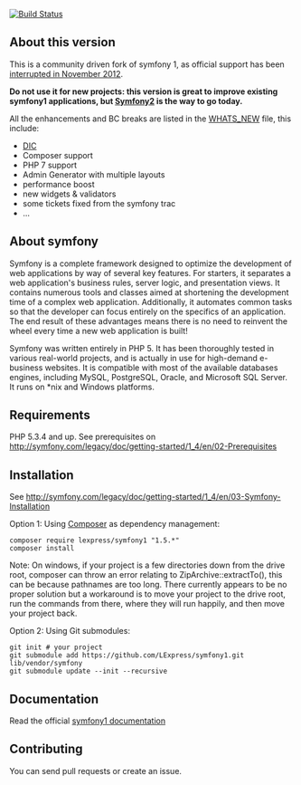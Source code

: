 [![Build Status](https://secure.travis-ci.org/ibr/symfony1.png?branch=master)](http://travis-ci.org/ibr/symfony1)

About this version
------------------

This is a community driven fork of symfony 1, as official support has been [interrupted in November 2012](http://symfony.com/blog/symfony-1-4-end-of-maintenance-what-does-it-mean).

**Do not use it for new projects: this version is great to improve existing symfony1 applications, but [Symfony2](http://symfony.com/) is the way to go today.**

All the enhancements and BC breaks are listed in the [WHATS_NEW](https://github.com/LExpress/symfony1/blob/master/WHATS_NEW.md) file, this include:

- [DIC](https://github.com/LExpress/symfony1/wiki/ServiceContainer)
- Composer support
- PHP 7 support
- Admin Generator with multiple layouts
- performance boost
- new widgets & validators
- some tickets fixed from the symfony trac
- ...

About symfony
-------------

Symfony is a complete framework designed to optimize the development of web applications by way of several key features.
For starters, it separates a web application's business rules, server logic, and presentation views.
It contains numerous tools and classes aimed at shortening the development time of a complex web application.
Additionally, it automates common tasks so that the developer can focus entirely on the specifics of an application.
The end result of these advantages means there is no need to reinvent the wheel every time a new web application is built!

Symfony was written entirely in PHP 5.
It has been thoroughly tested in various real-world projects, and is actually in use for high-demand e-business websites.
It is compatible with most of the available databases engines, including MySQL, PostgreSQL, Oracle, and Microsoft SQL Server.
It runs on *nix and Windows platforms.

Requirements
------------

PHP 5.3.4 and up. See prerequisites on http://symfony.com/legacy/doc/getting-started/1_4/en/02-Prerequisites

Installation
------------

See http://symfony.com/legacy/doc/getting-started/1_4/en/03-Symfony-Installation

Option 1: Using [Composer](http://getcomposer.org/doc/00-intro.md) as dependency management:

    composer require lexpress/symfony1 "1.5.*"
    composer install
    
Note: On windows, if your project is a few directories down from the drive root, composer can throw an error  relating to ZipArchive::extractTo(), this can be because pathnames are too long. There currently appears to be no proper solution but a workaround is to move your project to the drive root, run the commands from there, where they will run happily, and then move your project back. 

Option 2: Using Git submodules:
  
    git init # your project
    git submodule add https://github.com/LExpress/symfony1.git lib/vendor/symfony
    git submodule update --init --recursive

Documentation
-------------

Read the official [symfony1 documentation](http://symfony.com/legacy)

Contributing
------------

You can send pull requests or create an issue.
